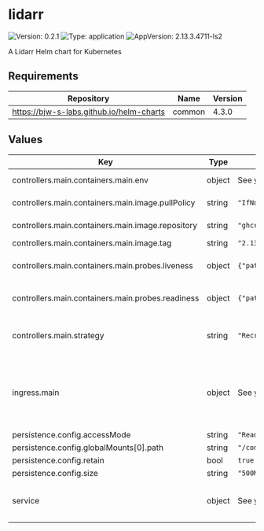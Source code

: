 # lidarr

![Version: 0.2.1](https://img.shields.io/badge/Version-0.2.1-informational?style=flat-square) ![Type: application](https://img.shields.io/badge/Type-application-informational?style=flat-square) ![AppVersion: 2.13.3.4711-ls2](https://img.shields.io/badge/AppVersion-2.13.3.4711--ls2-informational?style=flat-square)

A Lidarr Helm chart for Kubernetes

## Requirements

| Repository | Name | Version |
|------------|------|---------|
| https://bjw-s-labs.github.io/helm-charts | common | 4.3.0 |

## Values

| Key | Type | Default | Description |
|-----|------|---------|-------------|
| controllers.main.containers.main.env | object | See [values.yaml](./values.yaml) | environment variables. |
| controllers.main.containers.main.image.pullPolicy | string | `"IfNotPresent"` | image pull policy |
| controllers.main.containers.main.image.repository | string | `"ghcr.io/linuxserver/lidarr"` | image repository |
| controllers.main.containers.main.image.tag | string | `"2.13.3.4711-ls2"` | image tag |
| controllers.main.containers.main.probes.liveness | object | `{"path":"/ping","type":"HTTP"}` | Configures liveness probe |
| controllers.main.containers.main.probes.readiness | object | `{"path":"/ping","type":"HTTP"}` | Configures readiness probe |
| controllers.main.strategy | string | `"Recreate"` | Set the controller upgrade strategy |
| ingress.main | object | See [values.yaml](./values.yaml) | Enable and configure ingress settings for the chart under this key. |
| persistence.config.accessMode | string | `"ReadWriteOnce"` |  |
| persistence.config.globalMounts[0].path | string | `"/config"` |  |
| persistence.config.retain | bool | `true` |  |
| persistence.config.size | string | `"500Mi"` |  |
| service | object | See [values.yaml](./values.yaml) | Configures service settings for the chart. |

